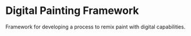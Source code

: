 # Digital Painting Framework
Framework for developing a process to remix paint with digital capabilities.
